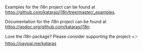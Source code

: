 Examples for the i18n project can be found at
<https://github.com/kataras/i18n/tree/master/_examples>.

Documentation for the i18n project can be found at
<https://godoc.org/github.com/kataras/i18n>.

Love the i18n package? Please consider supporting the project:
👉  https://paypal.me/kataras
